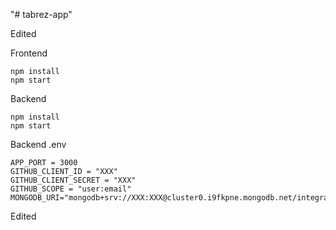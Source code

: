 "# tabrez-app"

Edited

Frontend

    npm install
    npm start

Backend

    npm install
    npm start

Backend .env

    APP_PORT = 3000
    GITHUB_CLIENT_ID = "XXX"
    GITHUB_CLIENT_SECRET = "XXX"
    GITHUB_SCOPE = "user:email"
    MONGODB_URI="mongodb+srv://XXX:XXX@cluster0.i9fkpne.mongodb.net/integrations"

Edited
